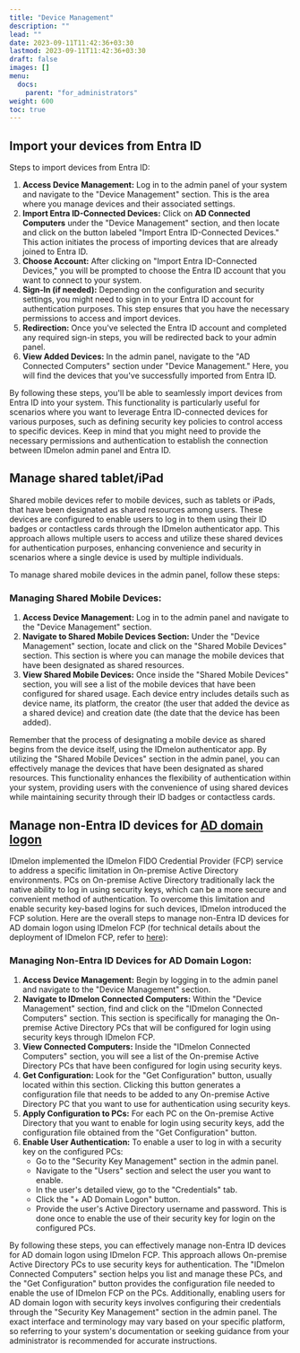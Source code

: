 ```yaml
---
title: "Device Management"
description: ""
lead: ""
date: 2023-09-11T11:42:36+03:30
lastmod: 2023-09-11T11:42:36+03:30
draft: false
images: []
menu:
  docs:
    parent: "for_administrators"
weight: 600
toc: true
---
```


## Import your devices from Entra ID

Steps to import devices from Entra ID:

1. **Access Device Management:** Log in to the admin panel of your system and navigate to the "Device Management" section. This is the area where you manage devices and their associated settings.
2. **Import Entra ID-Connected Devices:** Click on **AD Connected Computers** under the "Device Management" section, and then locate and click on the button labeled "Import Entra ID-Connected Devices." This action initiates the process of importing devices that are already joined to Entra ID.
3. **Choose Account:** After clicking on "Import Entra ID-Connected Devices," you will be prompted to choose the Entra ID account that you want to connect to your system.
4. **Sign-In (if needed):** Depending on the configuration and security settings, you might need to sign in to your Entra ID account for authentication purposes. This step ensures that you have the necessary permissions to access and import devices.
5. **Redirection:** Once you've selected the Entra ID account and completed any required sign-in steps, you will be redirected back to your admin panel.
6. **View Added Devices:** In the admin panel, navigate to the "AD Connected Computers" section under "Device Management." Here, you will find the devices that you've successfully imported from Entra ID.

By following these steps, you'll be able to seamlessly import devices from Entra ID into your system. This functionality is particularly useful for scenarios where you want to leverage Entra ID-connected devices for various purposes, such as defining security key policies to control access to specific devices. Keep in mind that you might need to provide the necessary permissions and authentication to establish the connection between IDmelon admin panel and Entra ID.

## Manage shared tablet/iPad

Shared mobile devices refer to mobile devices, such as tablets or iPads, that have been designated as shared resources among users. These devices are configured to enable users to log in to them using their ID badges or contactless cards through the IDmelon authenticator app. This approach allows multiple users to access and utilize these shared devices for authentication purposes, enhancing convenience and security in scenarios where a single device is used by multiple individuals.

To manage shared mobile devices in the admin panel, follow these steps:

### Managing Shared Mobile Devices:

1. **Access Device Management:** Log in to the admin panel and navigate to the "Device Management" section.
2. **Navigate to Shared Mobile Devices Section:** Under the "Device Management" section, locate and click on the "Shared Mobile Devices" section. This section is where you can manage the mobile devices that have been designated as shared resources.
3. **View Shared Mobile Devices:** Once inside the "Shared Mobile Devices" section, you will see a list of the mobile devices that have been configured for shared usage. Each device entry includes details such as device name, its platform, the creator (the user that added the device as a shared device) and creation date (the date that the device has been added).

Remember that the process of designating a mobile device as shared begins from the device itself, using the IDmelon authenticator app. By utilizing the "Shared Mobile Devices" section in the admin panel, you can effectively manage the devices that have been designated as shared resources. This functionality enhances the flexibility of authentication within your system, providing users with the convenience of using shared devices while maintaining security through their ID badges or contactless cards.

## Manage non-Entra ID devices for [AD domain logon](https://learn.microsoft.com/en-us/windows/win32/ad/domain-user-accounts/)

IDmelon implemented the IDmelon FIDO Credential Provider (FCP) service to address a specific limitation in On-premise Active Directory environments. PCs on On-premise Active Directory traditionally lack the native ability to log in using security keys, which can be a more secure and convenient method of authentication. To overcome this limitation and enable security key-based logins for such devices, IDmelon introduced the FCP solution. Here are the overall steps to manage non-Entra ID devices for AD domain logon using IDmelon FCP (for technical details about the deployment of IDmelon FCP, refer to [here](https://idmelon.com/docs/for_administrators/windows_passwordless_deployment/nonentra_id_local_and_onpremise_domain_logon/)):

### Managing Non-Entra ID Devices for AD Domain Logon:

1. **Access Device Management:** Begin by logging in to the admin panel and navigate to the "Device Management" section.
2. **Navigate to IDmelon Connected Computers:** Within the "Device Management" section, find and click on the "IDmelon Connected Computers" section. This section is specifically for managing the On-premise Active Directory PCs that will be configured for login using security keys through IDmelon FCP.
3. **View Connected Computers:** Inside the "IDmelon Connected Computers" section, you will see a list of the On-premise Active Directory PCs that have been configured for login using security keys.
4. **Get Configuration:** Look for the "Get Configuration" button, usually located within this section. Clicking this button generates a configuration file that needs to be added to any On-premise Active Directory PC that you want to use for authentication using security keys.
5. **Apply Configuration to PCs:** For each PC on the On-premise Active Directory that you want to enable for login using security keys, add the configuration file obtained from the "Get Configuration" button.
6. **Enable User Authentication:** To enable a user to log in with a security key on the configured PCs:
    - Go to the "Security Key Management" section in the admin panel.
    - Navigate to the "Users" section and select the user you want to enable.
    - In the user's detailed view, go to the "Credentials" tab.
    - Click the "+ AD Domain Logon" button.
    - Provide the user's Active Directory username and password. This is done once to enable the use of their security key for login on the configured PCs.

By following these steps, you can effectively manage non-Entra ID devices for AD domain logon using IDmelon FCP. This approach allows On-premise Active Directory PCs to use security keys for authentication. The "IDmelon Connected Computers" section helps you list and manage these PCs, and the "Get Configuration" button provides the configuration file needed to enable the use of IDmelon FCP on the PCs. Additionally, enabling users for AD domain logon with security keys involves configuring their credentials through the "Security Key Management" section in the admin panel. The exact interface and terminology may vary based on your specific platform, so referring to your system's documentation or seeking guidance from your administrator is recommended for accurate instructions.
